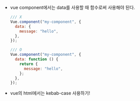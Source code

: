 - vue component에서는 data를 사용할 때 함수로써 사용해야 된다.

  ```js
  /// X
  Vue.component("my-component", {
    data: {
      message: "hello",
    },
  });

  /// O
  Vue.component("my-component", {
    data: function () {
      return {
        message: "hello",
      };
    },
  });
  ```

- vue의 html에서는 kebab-case 사용하기!
